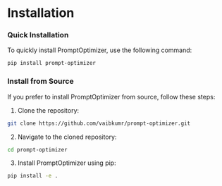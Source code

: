 # Installation
### Quick Installation

To quickly install PromptOptimizer, use the following command:
```bash
pip install prompt-optimizer
```

### Install from Source
If you prefer to install PromptOptimizer from source, follow these steps:

1. Clone the repository:
```bash
git clone https://github.com/vaibkumr/prompt-optimizer.git
```
2. Navigate to the cloned repository:
```bash
cd prompt-optimizer
```
3. Install PromptOptimizer using pip:
```bash
pip install -e .